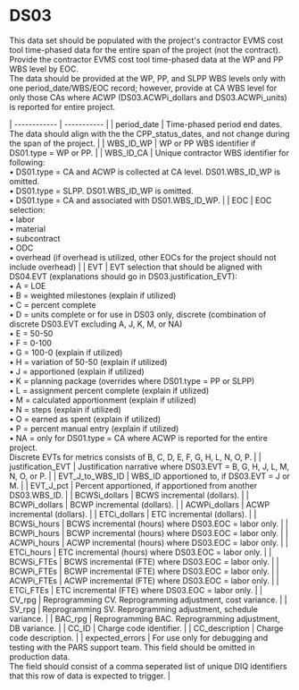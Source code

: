 # DS03
This data set should be populated with the project's contractor EVMS cost tool time-phased data for the entire span of the project (not the contract).<br/> Provide the contractor EVMS cost tool time-phased data at the WP and PP WBS level by EOC.<br/> The data should be provided at the WP, PP, and SLPP WBS levels only with one period_date/WBS/EOC record; however, provide at CA WBS level for only those CAs where ACWP (DS03.ACWPi_dollars and DS03.ACWPi_units) is reported for entire project.

| ------------ | ----------- |
| period_date | Time-phased period end dates.<br/> The data should align with the the CPP_status_dates, and not change during the span of the project. |
| WBS_ID_WP | WP or PP WBS identifier if DS01.type = WP or PP. |
| WBS_ID_CA | Unique contractor WBS identifier for following:<br/> • DS01.type = CA and ACWP is collected at CA level. DS01.WBS_ID_WP is omitted.<br/> • DS01.type = SLPP. DS01.WBS_ID_WP is omitted.<br/> • DS01.type = CA and associated with DS01.WBS_ID_WP. |
| EOC | EOC selection:<br/> • labor<br/> • material<br/> • subcontract<br/> • ODC<br/> • overhead (if overhead is utilized, other EOCs for the project should not include overhead) |
| EVT | EVT selection that should be aligned with DS04.EVT (explanations should go in DS03.justification_EVT): <br/> • A = LOE<br/> • B = weighted milestones (explain if utilized)<br/> • C = percent complete<br/> • D = units complete or for use in DS03 only, discrete (combination of discrete DS03.EVT excluding A, J, K, M, or NA)<br/> • E = 50-50<br/> • F = 0-100<br/> • G = 100-0 (explain if utilized)<br/> • H = variation of 50-50 (explain if utilized)<br/> • J = apportioned (explain if utilized)<br/> • K = planning package (overrides where DS01.type = PP or SLPP)<br/> • L = assignment percent complete (explain if utilized)<br/> • M = calculated apportionment (explain if utilized)<br/> • N = steps (explain if utilized)<br/> • O = earned as spent (explain if utilized)<br/> • P = percent manual entry (explain if utilized)<br/> • NA = only for DS01.type = CA where ACWP is reported for the entire project.<br/> Discrete EVTs for metrics consists of B, C, D, E, F, G, H, L, N, O, P. |
| justification_EVT | Justification narrative where DS03.EVT = B, G, H, J, L, M, N, O, or P. |
| EVT_J_to_WBS_ID | WBS_ID apportioned to, if DS03.EVT = J or M. |
| EVT_J_pct | Percent apportioned, if apportioned from another DS03.WBS_ID. |
| BCWSi_dollars | BCWS incremental (dollars). |
| BCWPi_dollars | BCWP incremental (dollars). |
| ACWPi_dollars | ACWP incremental (dollars). |
| ETCi_dollars | ETC incremental (dollars). |
| BCWSi_hours | BCWS incremental (hours) where DS03.EOC = labor only. |
| BCWPi_hours | BCWP incremental (hours) where DS03.EOC = labor only. |
| ACWPi_hours | ACWP incremental (hours) where DS03.EOC = labor only. |
| ETCi_hours | ETC incremental (hours) where DS03.EOC = labor only. |
| BCWSi_FTEs | BCWS incremental (FTE) where DS03.EOC = labor only. |
| BCWPi_FTEs | BCWP incremental (FTE) where DS03.EOC = labor only. |
| ACWPi_FTEs | ACWP incremental (FTE) where DS03.EOC = labor only. |
| ETCi_FTEs | ETC incremental (FTE) where DS03.EOC = labor only. |
| CV_rpg | Reprogramming CV. Reprogramming adjustment, cost variance. |
| SV_rpg | Reprogramming SV. Reprogramming adjustment, schedule variance. |
| BAC_rpg | Reprogramming BAC. Reprogramming adjustment, DB variance. |
| CC_ID | Charge code identifier. |
| CC_description | Charge code description. |
| expected_errors | For use only for debugging and testing with the PARS support team. This field should be omitted in production data.<br/> The field should consist of a comma seperated list of unique DIQ identifiers that this row of data is expected to trigger. |
